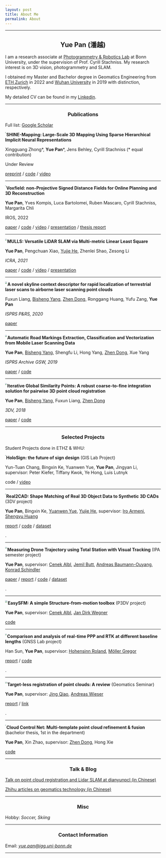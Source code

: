 ```yaml
---
layout: post
title: About Me
permalink: About
---
```



------
## <center>Yue Pan (潘越)</center>

I am a research associate at [Photogrammetry & Robotics Lab](https://www.ipb.uni-bonn.de/) at Bonn University, under the supervision of Prof. Cyrill Stachniss. My research interest is on 3D vision, photogrammetry and SLAM.

I obtained my Master and Bachelor degree in Geomatics Engineering from [ETH Zurich](https://ethz.ch/en.html) in 2022 and [Wuhan University](https://en.whu.edu.cn/) in 2019 with distinction, respectively. 

My detailed CV can be found in my [Linkedin](https://www.linkedin.com/in/yue-pan-59461b148/).

-----

### <center>Publications</center>

Full list: [Google Scholar](https://scholar.google.com/citations?hl=en&user=PUlWya8AAAAJ)



<img align="left" src="../assets/shine_teaser.png" style="zoom: 20%;"/>**SHINE-Mapping: Large-Scale 3D Mapping Using Sparse Hierarchical Implicit Neural Representations**

Xingguang Zhong\*, **Yue Pan**\*, Jens Behley, Cyrill Stachniss (\* equal contribution)

Under Review

[preprint](https://arxiv.org/abs/2210.02299) / [code](https://github.com/PRBonn/SHINE_mapping) / [video]() 

---

<img align="left" src="../assets/voxfield_teaser.png" style="zoom: 18%;"/>**Voxfield: non-Projective Signed Distance Fields for Online Planning and 3D Reconstruction**

**Yue Pan**, Yves Kompis, Luca Bartolomei, Ruben Mascaro, Cyrill Stachniss, Margarita Chli

IROS, 2022

[paper](https://www.research-collection.ethz.ch/handle/20.500.11850/560719) / [code](https://github.com/VIS4ROB-lab/voxfield) / [video](https://youtu.be/sPNzTOLqb2I) / [presentation](https://www.youtube.com/watch?v=JS_yeq-GR4A&t=30s) /  [thesis report]()



---

<img align="left" src="../assets/mulls-kitti.png" style="zoom: 34%;" />**MULLS: Versatile LiDAR SLAM via Multi-metric Linear Least Square**

**Yue Pan**, Pengchuan Xiao, [Yujie He](https://yujie-he.github.io/), Zhenlei Shao, Zesong Li

*ICRA, 2021* 

[paper](https://arxiv.org/pdf/2102.03771.pdf) / [code](https://github.com/YuePanEdward/MULLS) / [video](https://www.youtube.com/watch?v=85bGD55e3-0&feature=youtu.be) / [presentation](https://www.youtube.com/watch?v=03ivl57AUEU)





------

<img align="left" src="../assets/skyline_context.png" style="zoom: 38%;" />**A novel skyline context descriptor for rapid localization of terrestrial laser scans to airborne laser scanning point clouds**

Fuxun Liang, [Bisheng Yang](http://3s.whu.edu.cn/ybs/index.htm), [Zhen Dong](http://jszy.whu.edu.cn/dongzhen/zh_CN/index.htm), Ronggang Huang, Yufu Zang, **Yue Pan**

*ISPRS P&RS, 2020*

[paper](https://www.sciencedirect.com/science/article/pii/S0924271620301155#f0015)






--------

<img align="left" src="../assets/roadmarking.png" style="zoom: 35%;" />**Automatic Road Markings Extraction, Classification and Vectorization from Mobile Laser Scanning Data**

**Yue Pan**, [Bisheng Yang](http://3s.whu.edu.cn/ybs/index.htm), Shengfu Li, Hong Yang, [Zhen Dong](http://jszy.whu.edu.cn/dongzhen/zh_CN/index.htm), Xue Yang

 *ISPRS Archive GSW, 2019*

 [paper](https://www.int-arch-photogramm-remote-sens-spatial-inf-sci.net/XLII-2-W13/1089/2019/) / [code](https://github.com/YuePanEdward/RoadMarkingExtraction)





------

<img align="left" src="../assets/gh-icp.png" style="zoom: 34%;" />**Iterative Global Similarity Points: A robust coarse-to-fine integration solution for pairwise 3D point cloud registration**

**Yue Pan**, [Bisheng Yang](http://3s.whu.edu.cn/ybs/index.htm), Fuxun Liang, [Zhen Dong](http://jszy.whu.edu.cn/dongzhen/zh_CN/index.htm)

*3DV, 2018*   

[paper](https://ieeexplore.ieee.org/abstract/document/8490968) / [code](https://github.com/YuePanEdward/GH-ICP) 



-------

### <center>Selected Projects</center>



Student Projects done in ETHZ & WHU:

<img align="left" src="../assets/holosign_show.jpg" style="zoom: 17%;"/> **HoloSign: the future of sign design** (GIS Lab Project)

 Yun-Tuan Chang, Bingxin Ke, Yuanwen Yue, **Yue Pan**, Jingyan Li,    supervisor: Peter Kiefer, Tiffany Kwok, Ye Hong, Luis Lutnyk

 code / [video](https://www.youtube.com/watch?v=IM2H0lR6HdU)


---------------------



<img align="left" src="../assets/real2cad_teaser.png" style="zoom: 17%;"/>**Real2CAD: Shape Matching of Real 3D Object Data to Synthetic 3D CADs** (3DV project)

 **Yue Pan**, Bingxin Ke, [Yuanwen Yue](https://yueyw.net/), [Yujie He](https://yujie-he.github.io/), supervisor: [Iro Armeni](https://ir0.github.io/), [Shengyu Huang](https://shengyuh.github.io/)

[report](https://github.com/Real2CAD/Real2CAD-3DV/blob/main/doc/3DV_report_Real2CAD.pdf) / [code](https://github.com/Real2CAD/Real2CAD-3DV) / [dataset]()

.




--------------


<img align="left" src="../assets/dataset.png" style="zoom: 35%;" />**Measuring Drone Trajectory using Total Station with Visual Tracking**  (IPA semester project)

**Yue Pan**, supervisor: [Cenek Albl](https://igp.ethz.ch/personen/person-detail.html?persid=253019), [Jemil Butt](https://gseg.igp.ethz.ch/people/scientific-assistance/jemil-avers-butt.html), [Andreas Baumann-Ouyang](https://igp.ethz.ch/personen/person-detail.html?persid=162081), [Konrad Schindler](https://igp.ethz.ch/personen/person-detail.html?persid=143986)

[paper]() / [report](https://ethz.ch/content/dam/ethz/special-interest/baug/igp/photogrammetry-remote-sensing-dam/documents/pdf/Student_Theses/IPA_YuePan.pdf) / [code](https://github.com/YuePanEdward/drone-tracking-toolkits) / [dataset](https://github.com/CenekAlbl/drone-tracking-datasets)

.



-------


<img align="left" src="../assets/easy_sfm.png" style="zoom: 45%;" />**EasySFM: A simple Structure-from-motion toolbox** (P3DV project)

**Yue Pan**, supervisor: [Cenek Albl](https://igp.ethz.ch/personen/person-detail.html?persid=253019), [Jan Dirk Wegner](https://igp.ethz.ch/personen/person-detail.html?persid=186562)

[code](https://github.com/YuePanEdward/EasySFM)



--------


<img align="left" src="../assets/gnss_earthquake.png" style="zoom: 33%;" />**Comparison and analysis of real-time PPP and RTK at different baseline lengths** (GNSS Lab project)

Han Sun, **Yue Pan**, supervisor: [Hohensinn Roland](https://mpg.igp.ethz.ch/group/person-detail.html?persid=205027), [Möller Gregor](https://igp.ethz.ch/personen/person-detail.html?persid=268430)

[report](https://github.com/YuePanEdward/GNSSLab/blob/master/documents/GNSSLab_report_HanSun%26YuePan.pdf) / [code](https://github.com/YuePanEdward/GNSSLab)

.

--------



<img align="left" src="../assets/reg_review.png" style="zoom: 35%;" />**Target-less registration of point clouds: A review** (Geomatics Seminar)

**Yue Pan**, supervisor: [Jing Qiao](https://igp.ethz.ch/personen/person-detail.html?persid=254880), [Andreas Wieser](https://gseg.igp.ethz.ch/people/group-head/prof-dr--andreas-wieser.html) 

[report](https://arxiv.org/abs/1912.12756) / [link](https://github.com/YuePanEdward/point-cloud-registration-review)


.


-------



<img align="left" src="../assets/posegraph.jpg" style="zoom: 21%;" />**Cloud Control Net: Multi-template point cloud refinement & fusion** (bachelor thesis, 1st in the department)

 **Yue Pan**, Xin Zhao, supervisor: [Zhen Dong](http://jszy.whu.edu.cn/dongzhen/zh_CN/index.htm), Hong Xie

 [code](https://github.com/YuePanEdward/CloudControlNet)




-----

### <center>Talk & Blog</center>



[Talk on point cloud registration and Lidar SLAM at dianyunpcl (in Chinese)](https://www.bilibili.com/video/BV1Y54y1B7si?from=search&seid=10115392623998023724)



[Zhihu articles on geomatics technology (in Chinese)](https://www.zhihu.com/column/c_1088383916930469888)



---

### <center>Misc</center>

Hobby: *Soccer, Skiing*

-----

### <center>Contact Information</center>

Email: *yue.pan@igg.uni-bonn.de*

---

